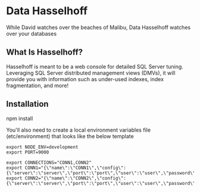 # Data Hasselhoff
While David watches over the beaches of Malibu, Data Hasselhoff watches over your databases


## What Is Hasselhoff?
Hasselhoff is meant to be a web console for detailed SQL Server tuning. Leveraging SQL Server distributed management views (DMVs), it will provide you with information such as under-used indexes, index fragmentation, and more!


## Installation
npm install

You'll also need to create a local environment variables file (etc/environment) that looks like the below template

```
export NODE_ENV=development
export PORT=9000

export CONNECTIONS="CONN1,CONN2"
export CONN1="{\"name\":\"CONN1\",\"config\":{\"server\":\"server\",\"port\":\"port\",\"user\":\"user\",\"password\":\"password\"}}"
export CONN2="{\"name\":\"CONN2\",\"config\":{\"server\":\"server\",\"port\":\"port\",\"user\":\"user\",\"password\":\"password\"}}"
```
